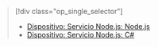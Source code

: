 > [!div class="op_single_selector"]
> * [Dispositivo: Servicio Node.js: Node.js](../articles/iot-hub/iot-hub-node-node-schedule-jobs.md)
> * [Dispositivo: Servicio Node.js: C#](../articles/iot-hub/iot-hub-csharp-node-schedule-jobs.md)
> 
> 

